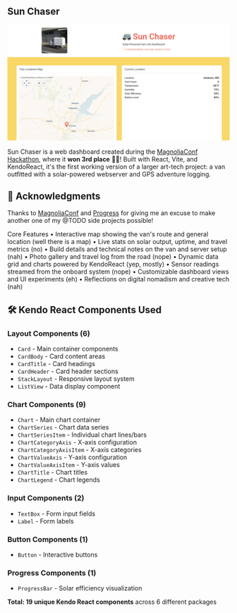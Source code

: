 ## Sun Chaser

![Sun Chaser Dashboard](public/screenshot.png)

Sun Chaser is a web dashboard created during the [MagnoliaConf Hackathon](https://magnoliaconf.com/), where it **won 3rd place** 🥉🥰! Built with React, Vite, and KendoReact, it's the first working version of a larger art-tech project: a van outfitted with a solar-powered webserver and GPS adventure logging.

## 🙏 Acknowledgments

Thanks to [MagnoliaConf](https://2025.magnoliaconf.com/) and [Progress](https://www.progress.com/) for giving me an excuse to make another one of my @TODO side projects possible!

Core Features
	•	Interactive map showing the van's route and general location (well there is a map)
	•	Live stats on solar output, uptime, and travel metrics (no)
	•	Build details and technical notes on the van and server setup (nah)
	•	Photo gallery and travel log from the road (nope)
	•	Dynamic data grid and charts powered by KendoReact (yep, mostly)
	•	Sensor readings streamed from the onboard system (nope)
	•	Customizable dashboard views and UI experiments (eh)
	•	Reflections on digital nomadism and creative tech (nah)

## 🛠️ Kendo React Components Used

### Layout Components (6)
- `Card` - Main container components
- `CardBody` - Card content areas
- `CardTitle` - Card headings
- `CardHeader` - Card header sections
- `StackLayout` - Responsive layout system
- `ListView` - Data display component

### Chart Components (9)
- `Chart` - Main chart container
- `ChartSeries` - Chart data series
- `ChartSeriesItem` - Individual chart lines/bars
- `ChartCategoryAxis` - X-axis configuration
- `ChartCategoryAxisItem` - X-axis categories
- `ChartValueAxis` - Y-axis configuration
- `ChartValueAxisItem` - Y-axis values
- `ChartTitle` - Chart titles
- `ChartLegend` - Chart legends

### Input Components (2)
- `TextBox` - Form input fields
- `Label` - Form labels

### Button Components (1)
- `Button` - Interactive buttons

### Progress Components (1)
- `ProgressBar` - Solar efficiency visualization

**Total: 19 unique Kendo React components** across 6 different packages
